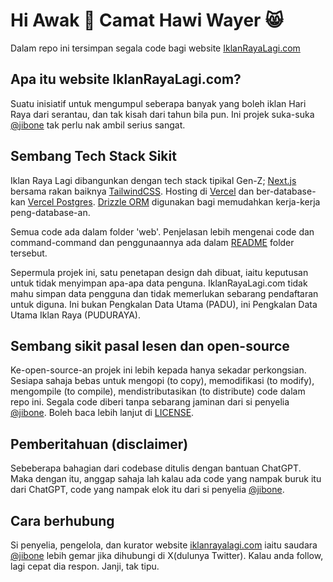 # Hi Awak 👋 Camat Hawi Wayer 😸

Dalam repo ini tersimpan segala code bagi website [IklanRayaLagi.com](https://iklanrayalagi.com)

## Apa itu website IklanRayaLagi.com?

Suatu inisiatif untuk mengumpul seberapa banyak yang boleh iklan Hari Raya dari serantau, dan tak kisah dari tahun bila pun. Ini projek suka-suka [@jibone](https://twitter.com/jibone) tak perlu nak ambil serius sangat.

## Sembang Tech Stack Sikit

Iklan Raya Lagi dibangunkan dengan tech stack tipikal Gen-Z; [Next.js](https://nextjs.org) bersama rakan baiknya [TailwindCSS](https://tailwindcss.com). Hosting di [Vercel](https://vercel.com) dan ber-database-kan [Vercel Postgres](https://vercel.com/storage/postgres). [Drizzle ORM](https://orm.drizzle.team) digunakan bagi memudahkan kerja-kerja peng-database-an.

Semua code ada dalam folder 'web'. Penjelasan lebih mengenai code dan command-command dan penggunaannya ada dalam [README](web/README.md) folder tersebut.

Sepermula projek ini, satu penetapan design dah dibuat, iaitu keputusan untuk tidak menyimpan apa-apa data penguna. IklanRayaLagi.com tidak mahu simpan data pengguna dan tidak memerlukan sebarang pendaftaran untuk diguna. Ini bukan Pengkalan Data Utama (PADU), ini Pengkalan Data Utama Iklan Raya (PUDURAYA).

## Sembang sikit pasal lesen dan open-source

Ke-open-source-an projek ini lebih kepada hanya sekadar perkongsian. Sesiapa sahaja bebas untuk mengopi (to copy), memodifikasi (to modify), mengompile (to compile), mendistributasikan (to distribute) code dalam repo ini. Segala code diberi tanpa sebarang jaminan dari si penyelia [@jibone](https://twitter.com/jibone). Boleh baca lebih lanjut di [LICENSE](LICENSE).

## Pemberitahuan (disclaimer)

Sebeberapa bahagian dari codebase ditulis dengan bantuan ChatGPT. Maka dengan itu, anggap sahaja lah kalau ada code yang nampak buruk itu dari ChatGPT, code yang nampak elok itu dari si penyelia [@jibone](https://twitter.com/jibone).

## Cara berhubung

Si penyelia, pengelola, dan kurator website [iklanrayalagi.com](https://iklanrayalagi.com) iaitu saudara [@jibone](https://twitter.com/jibone) lebih gemar jika dihubungi di X(dulunya Twitter). Kalau anda follow, lagi cepat dia respon. Janji, tak tipu.

